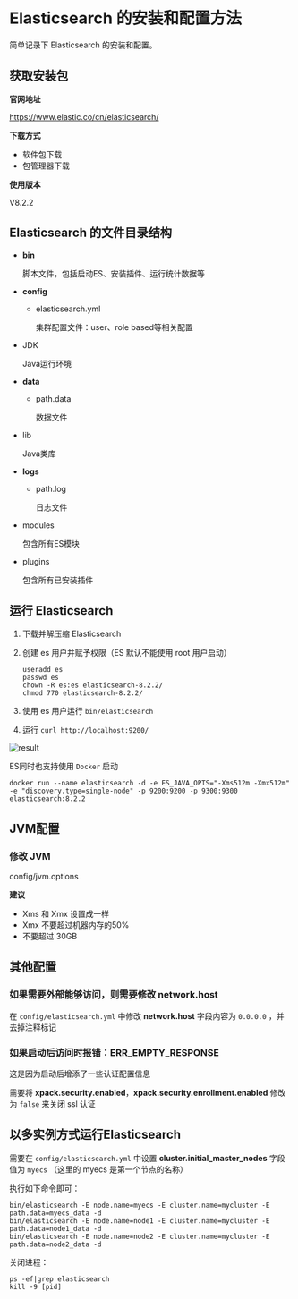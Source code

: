 # Elasticsearch 的安装和配置方法




简单记录下 Elasticsearch 的安装和配置。

<!--more-->

## 获取安装包

**官网地址**

https://www.elastic.co/cn/elasticsearch/

**下载方式**

- 软件包下载
- 包管理器下载

**使用版本**

V8.2.2



## Elasticsearch 的文件目录结构

- **bin**

  脚本文件，包括启动ES、安装插件、运行统计数据等

- **config**

  - elasticsearch.yml

    集群配置文件：user、role based等相关配置

- JDK

  Java运行环境

- **data**

  - path.data

    数据文件

- lib

  Java类库

- **logs**

  - path.log

    日志文件

- modules

  包含所有ES模块

- plugins

  包含所有已安装插件



## 运行 Elasticsearch

1. 下载并解压缩 Elasticsearch

2. 创建 es 用户并赋予权限（ES 默认不能使用 root 用户启动）

   ```shell
   useradd es
   passwd es
   chown -R es:es elasticsearch-8.2.2/
   chmod 770 elasticsearch-8.2.2/
   ```

3. 使用 es 用户运行 `bin/elasticsearch` 

4. 运行 `curl http://localhost:9200/` 

![result](https://menah3m-image-bucket.oss-cn-chengdu.aliyuncs.com/img/image-20220623113554573-20220623130823304.png)





ES同时也支持使用 `Docker` 启动

```shell
docker run --name elasticsearch -d -e ES_JAVA_OPTS="-Xms512m -Xmx512m" -e "discovery.type=single-node" -p 9200:9200 -p 9300:9300 elasticsearch:8.2.2
```



## JVM配置

### 修改 JVM

config/jvm.options

**建议**

- Xms 和 Xmx 设置成一样
- Xmx 不要超过机器内存的50%
- 不要超过 30GB



## 其他配置

### 如果需要外部能够访问，则需要修改 network.host

在 `config/elasticsearch.yml` 中修改 **network.host** 字段内容为 `0.0.0.0` ，并去掉注释标记



### 如果启动后访问时报错：ERR_EMPTY_RESPONSE

这是因为启动后增添了一些认证配置信息

需要将 **xpack.security.enabled**，**xpack.security.enrollment.enabled** 修改为 `false` 来关闭 ssl 认证



## 以多实例方式运行Elasticsearch



需要在 `config/elasticsearch.yml` 中设置 **cluster.initial_master_nodes** 字段值为 `myecs` （这里的 myecs 是第一个节点的名称）

执行如下命令即可：

```shell
bin/elasticsearch -E node.name=myecs -E cluster.name=mycluster -E path.data=myecs_data -d
bin/elasticsearch -E node.name=node1 -E cluster.name=mycluster -E path.data=node1_data -d
bin/elasticsearch -E node.name=node2 -E cluster.name=mycluster -E path.data=node2_data -d
```



关闭进程：

```shell
ps -ef|grep elasticsearch
kill -9 [pid]
```


